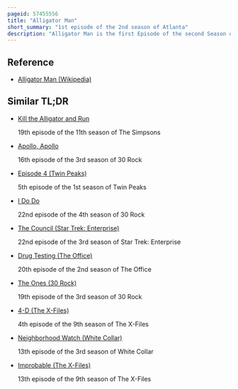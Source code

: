 ```yaml
---
pageid: 57455556
title: "Alligator Man"
short_summary: "1st episode of the 2nd season of Atlanta"
description: "Alligator Man is the first Episode of the second Season of the american Comedy-Drama Television Series Atlanta and the eleventh Episode in all. It was first Broadcast on Fx in the united States on March 1 2018. The Episode follows the Series Protagonist earn as he tries to break up a domestic Disturbance involving his Uncle played by guest Star Katt Williams."
---
```


## Reference

- [Alligator Man (Wikipedia)](https://en.wikipedia.org/?curid=57455556)

## Similar TL;DR

- [Kill the Alligator and Run](/tldr/en/kill-the-alligator-and-run)

  19th episode of the 11th season of The Simpsons

- [Apollo, Apollo](/tldr/en/apollo-apollo)

  16th episode of the 3rd season of 30 Rock

- [Episode 4 (Twin Peaks)](/tldr/en/episode-4-twin-peaks)

  5th episode of the 1st season of Twin Peaks

- [I Do Do](/tldr/en/i-do-do)

  22nd episode of the 4th season of 30 Rock

- [The Council (Star Trek: Enterprise)](/tldr/en/the-council-star-trek-enterprise)

  22nd episode of the 3rd season of Star Trek: Enterprise

- [Drug Testing (The Office)](/tldr/en/drug-testing-the-office)

  20th episode of the 2nd season of The Office

- [The Ones (30 Rock)](/tldr/en/the-ones-30-rock)

  19th episode of the 3rd season of 30 Rock

- [4-D (The X-Files)](/tldr/en/4-d-the-x-files)

  4th episode of the 9th season of The X-Files

- [Neighborhood Watch (White Collar)](/tldr/en/neighborhood-watch-white-collar)

  13th episode of the 3rd season of White Collar

- [Improbable (The X-Files)](/tldr/en/improbable-the-x-files)

  13th episode of the 9th season of The X-Files
